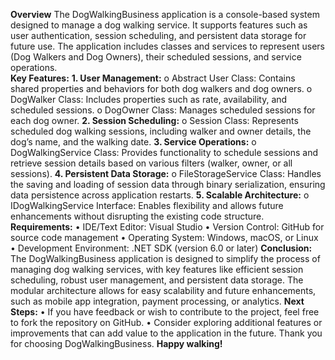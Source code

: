 **Overview**
The DogWalkingBusiness application is a console-based system designed to manage a dog walking service. It supports features such as user authentication, session scheduling, and persistent data storage for future use. The application includes classes and services to represent users (Dog Walkers and Dog Owners), their scheduled sessions, and service operations.	
**Key Features:**
**1.	User Management:**
o	Abstract User Class: Contains shared properties and behaviors for both dog walkers and dog owners.
o	DogWalker Class: Includes properties such as rate, availability, and scheduled sessions.
o	DogOwner Class: Manages scheduled sessions for each dog owner.
**2.	Session Scheduling:**
o	Session Class: Represents scheduled dog walking sessions, including walker and owner details, the dog’s name, and the walking date.
**3.	Service Operations:**
o	DogWalkingService Class: Provides functionality to schedule sessions and retrieve session details based on various filters (walker, owner, or all sessions).
**4.	Persistent Data Storage:**
o	FileStorageService Class: Handles the saving and loading of session data through binary serialization, ensuring data persistence across application restarts.
**5.	Scalable Architecture:**
o	IDogWalkingService Interface: Enables flexibility and allows future enhancements without disrupting the existing code structure.
**Requirements:**
•	IDE/Text Editor: Visual Studio
•	Version Control: GitHub for source code management
•	Operating System: Windows, macOS, or Linux
•	Development Environment: .NET SDK (version 6.0 or later)
**Conclusion:**
The DogWalkingBusiness application is designed to simplify the process of managing dog walking services, with key features like efficient session scheduling, robust user management, and persistent data storage. The modular architecture allows for easy scalability and future enhancements, such as mobile app integration, payment processing, or analytics.
**Next Steps:**
•	If you have feedback or wish to contribute to the project, feel free to fork the repository on GitHub.
•	Consider exploring additional features or improvements that can add value to the application in the future.
Thank you for choosing DogWalkingBusiness. 
**Happy walking!**
